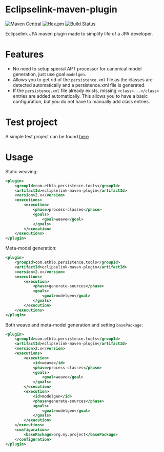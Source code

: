 Eclipselink-maven-plugin
=========================
[![Maven Central](https://img.shields.io/maven-central/v/com.ethlo.persistence.tools/eclipselink-maven-plugin.svg)](http://search.maven.org/#search%7Cgav%7C1%7Cg%3A%22com.ethlo.persistence.tools%22%20AND%20a%3A%22eclipselink-maven-plugin%22)
[![Hex.pm](https://img.shields.io/hexpm/l/plug.svg)](LICENSE)
[![Build Status](https://travis-ci.org/ethlo/eclipselink-maven-plugin.svg?branch=master)](https://travis-ci.org/ethlo/eclipselink-maven-plugin)

Eclipselink JPA maven plugin made to simplify life of a JPA developer.

# Features
* No need to setup special APT processor for canonical model generation, just use goal ```modelgen```.
* Allows you to get rid of the ```persistence.xml``` file as the classes are detected automatically and a persistence.xml file is generated. 
* If the ```persistence.xml``` file already exists, missing ```<class>...</class>``` entries are added automatically. This allows you to have a basic configuration, but you do not have to manually add class entries.

# Test project
A simple test project can be found [here](https://github.com/ethlo/eclipselink-maven-plugin-test)

# Usage

Static weaving:
```xml
<plugin>
	<groupId>com.ethlo.persistence.tools</groupId>
	<artifactId>eclipselink-maven-plugin</artifactId>
	<version>2.x</version>
	<executions>
		<execution>
			<phase>process-classes</phase>
			<goals>
				<goal>weave</goal>
			</goals>
		</execution>
	</executions>
</plugin>
```

Meta-model generation:
```xml
<plugin>
	<groupId>com.ethlo.persistence.tools</groupId>
	<artifactId>eclipselink-maven-plugin</artifactId>
	<version>2.x</version>
	<executions>
		<execution>
			<phase>generate-sources</phase>
			<goals>
				<goal>modelgen</goal>
			</goals>
		</execution>
	</executions>
</plugin>
```

Both weave and meta-model generation and setting `basePackage`:
```xml
<plugin>
	<groupId>com.ethlo.persistence.tools</groupId>
	<artifactId>eclipselink-maven-plugin</artifactId>
	<version>2.x</version>
	<executions>
		<execution>
			<id>weave</id>
			<phase>process-classes</phase>
			<goals>
				<goal>weave</goal>
			</goals>
		</execution>
		<execution>
			<id>modelgen</id>
			<phase>generate-sources</phase>
			<goals>
				<goal>modelgen</goal>
			</goals>
		</execution>
	</executions>
	<configuration>
		<basePackage>org.my.project</basePackage>
	</configuration>
</plugin>
```

